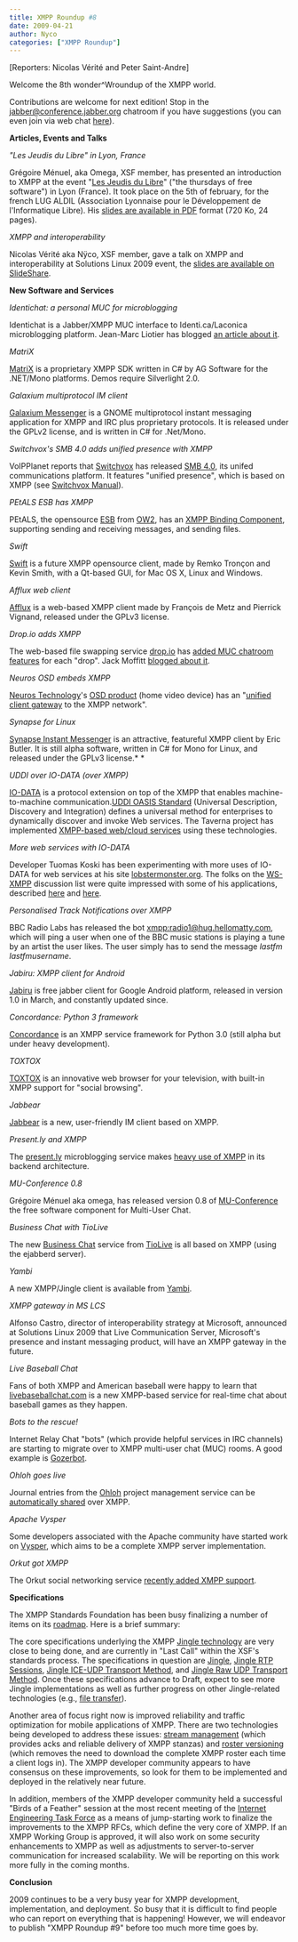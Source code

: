 ```yaml
---
title: XMPP Roundup #8
date: 2009-04-21
author: Nyco
categories: ["XMPP Roundup"]
---
```


[Reporters: Nicolas Vérité and Peter Saint-Andre]

Welcome the 8th wonder\^Wroundup of the XMPP world.

Contributions are welcome for next edition! Stop in the [jabber@conference.jabber.org](xmpp:jabber@conference.jabber.org?join) chatroom if you have suggestions (you can even join via web chat [here](http://speeqe.com/room/jabber@conference.jabber.org/)).

**Articles, Events and Talks**

*"Les Jeudis du Libre" in Lyon, France*

Grégoire Ménuel, aka Omega, XSF member, has presented an introduction to XMPP at the event "[Les Jeudis du Libre](http://aldil.org/les-activites/les-jeudis)" ("the thursdays of free software") in Lyon (France). It took place on the 5th of february, for the french LUG ALDIL (Association Lyonnaise pour le Développement de l'Informatique Libre). His [slides are available in PDF](http://aldil.org/les-activites/les-jeudis/aldil-2009-02-05.pdf) format (720 Ko, 24 pages).

*XMPP and interoperability*

Nicolas Vérité aka Nÿco, XSF member, gave a talk on XMPP and interoperability at Solutions Linux 2009 event, the [slides are available on SlideShare](http://www.slideshare.net/Nyco/xmpp-et-interoprabilit).

**New Software and Services**

*Identichat: a personal MUC for microblogging*

Identichat is a Jabber/XMPP MUC interface to Identi.ca/Laconica microblogging platform. Jean-Marc Liotier has blogged [an article about it](http://serendipity.ruwenzori.net/index.php/2009/01/24/identichat-is-a-jabberxmpp-interface-to-identicalaconica-and-will-win-irc-refugees).

*MatriX*

[MatriX](%20http://www.ag-software.de/index.php?page=matrix) is a proprietary XMPP SDK written in C\# by AG Software for the .NET/Mono platforms. Demos require Silverlight 2.0.

*Galaxium multiprotocol IM client*

[Galaxium Messenger](http://code.google.com/p/galaxium/) is a GNOME multiprotocol instant messaging application for XMPP and IRC plus proprietary protocols. It is released under the GPLv2 license, and is written in C\# for .Net/Mono.

*Switchvox's SMB 4.0 adds unified presence with XMPP*

VoIPPlanet reports that [Switchvox](http://www.switchvox.com/) has released [SMB 4.0](http://www.voipplanet.com/solutions/article.php/3804431), its unifed communications platform. It features "unified presence", which is based on XMPP (see [Switchvox Manual](http://www.switchvox.com/downloads/Switchvox_User_Manual.pdf)).

*PEtALS ESB has XMPP*

PEtALS, the opensource [ESB](http://en.wikipedia.org/wiki/Enterprise_service_bus) from [OW2](http://www.ow2.org/), has an [XMPP Binding Component](http://petals.ow2.org/doc/xmpp.html), supporting sending and receiving messages, and sending files.

*Swift*

[Swift](http://swift.im/blog/) is a future XMPP opensource client, made by Remko Tronçon and Kevin Smith, with a Qt-based GUI, for Mac OS X, Linux and Windows.

*Afflux web client*

[Afflux](http://afflux-project.org/) is a web-based XMPP client made by François de Metz and Pierrick Vignand, released under the GPLv3 license.

*Drop.io adds XMPP*

The web-based file swapping service [drop.io](http://drop.io/) has [added MUC chatroom features](http://arstechnica.com/web/news/2009/03/dropio-takes-its-collaboration-tools-real-time-adds-chat.ars) for each "drop". Jack Moffitt [blogged about it](http://metajack.im/2009/03/12/awesome-demo-of-real-time-xmpp-powered-app/).

*Neuros OSD embeds XMPP*

[Neuros Technology](http://www.neurostechnology.com/)'s [OSD product](http://www.neurostechnology.com/osd) (home video device) has an "[unified client gateway](http://wiki.neurostechnology.com/index.php/NeurosLink_Projects#XMPPcd) to the XMPP network".

*Synapse for Linux*

[Synapse Instant Messenger](http://synapse.im/) is an attractive, featureful XMPP client by Eric Butler. It is still alpha software, written in C\# for Mono for Linux, and released under the GPLv3 license.*   *

*UDDI over IO-DATA (over XMPP)*

[IO-DATA](https://xmpp.org/extensions/xep-0244.html) is a protocol extension on top of the XMPP that enables machine-to-machine communication.[UDDI OASIS Standard](http://uddi.xml.org/) (Universal Description, Discovery and Integration) defines a universal method for enterprises to dynamically discover and invoke Web services. The Taverna project has implemented [XMPP-based web/cloud services](http://www.oxadox.com/article/womenhealth/2009-02-18/87798.html) using these technologies.

*More web services with IO-DATA*

Developer Tuomas Koski has been experimenting with more uses of IO-DATA for web services at his site [lobstermonster.org](http://www.lobstermonster.org/). The folks on the [WS-XMPP](https://mail.jabber.org/mailman/listinfo/ws-xmpp) discussion list were quite impressed with some of his applications, described [here](http://www.lobstermonster.org/post/io-data-example-based-on-xep-0244) and [here](http://www.lobstermonster.org/post/how-most-stuff-on-lobstermonster.org-done).

*Personalised Track Notifications over XMPP*

BBC Radio Labs has released the bot [xmpp:radio1@hug.hellomatty.com](xmpp:radio1@hug.hellomatty.com), which will ping a user when one of the BBC music stations is playing a tune by an artist the user likes. The user simply has to send the message *lastfm lastfmusername*.

*Jabiru: XMPP client for Android*

[Jabiru](%20http://jabiru.mzet.net/) is free jabber client for Google Android platform, released in version 1.0 in March, and constantly updated since.

*Concordance: Python 3 framework*

[Concordance](http://concordance-xmpp.org/) is an XMPP service framework for Python 3.0 (still alpha but under heavy development).

*TOXTOX*

[TOXTOX](http://toxtox.tv/) is an innovative web browser for your television, with built-in XMPP support for "social browsing".

*Jabbear*

[Jabbear](http://www.jabbear.com/en/) is a new, user-friendly IM client based on XMPP.

*Present.ly and XMPP*

The [present.ly](http://present.ly) microblogging service makes [heavy use of XMPP](http://skyfallsin.com/2009/03/25/presently-and-xmpp/) in its backend architecture.

*MU-Conference 0.8*

Grégoire Ménuel aka omega, has released version 0.8 of [MU-Conference](https://gna.org/projects/mu-conference/) the free software component for Multi-User Chat.

*Business Chat with TioLive*

The new [Business Chat](https://www.tiolive.com/feature/tiolive-chat) service from [TioLive](http://www.tiolive.com/) is all based on XMPP (using the ejabberd server).

*Yambi*

A new XMPP/Jingle client is available from [Yambi](http://www.yambi.com/).

*XMPP gateway in MS LCS*

Alfonso Castro, director of interoperability strategy at Microsoft, announced at Solutions Linux 2009 that Live Communication Server, Microsoft's presence and instant messaging product, will have an XMPP gateway in the future.

*Live Baseball Chat*

Fans of both XMPP and American baseball were happy to learn that [livebaseballchat.com](http://www.livebaseballchat.com/) is a new XMPP-based service for real-time chat about baseball games as they happen.

*Bots to the rescue!*

Internet Relay Chat "bots" (which provide helpful services in IRC channels) are starting to migrate over to XMPP multi-user chat (MUC) rooms. A good example is [Gozerbot](http://gozerbot.org/).

*Ohloh goes live*

Journal entries from the [Ohloh](http://www.ohloh.net/) project management service can be [automatically shared](https://www.ohloh.net/help/journal_faq#what_is_jabber_integration) over XMPP.

*Apache Vysper*

Some developers associated with the Apache community have started work on [Vysper](http://cwiki.apache.org/labs/vysper.html), which aims to be a complete XMPP server implementation.

*Orkut got XMPP*

The Orkut social networking service [recently added XMPP support](http://googletalk.blogspot.com/2009/04/all-orkut-users-can-chat.html).

**Specifications**

The XMPP Standards Foundation has been busy finalizing a number of items on its [roadmap](https://xmpp.org/xsf/roadmap.shtml). Here is a brief summary:

The core specifications underlying the XMPP [Jingle technology](https://xmpp.org/tech/jingle.shtml) are very close to being done, and are currently in "Last Call" within the XSF's standards process. The specifications in question are [Jingle](https://xmpp.org/extensions/xep-0166.html), [Jingle RTP Sessions](https://xmpp.org/extensions/xep-0167.html), [Jingle ICE-UDP Transport Method](https://xmpp.org/extensions/xep-0176.html), and [Jingle Raw UDP Transport Method](https://xmpp.org/extensions/xep-0177.html). Once these specifications advance to Draft, expect to see more Jingle implementations as well as further progress on other Jingle-related technologies (e.g., [file transfer](https://xmpp.org/extensions/xep-0234.html)).

Another area of focus right now is improved reliability and traffic optimization for mobile applications of XMPP. There are two technologies being developed to address these issues: [stream management](https://xmpp.org/extensions/xep-0198.html) (which provides acks and reliable delivery of XMPP stanzas) and [roster versioning](https://xmpp.org/extensions/xep-0237.html) (which removes the need to download the complete XMPP roster each time a client logs in). The XMPP developer community appears to have consensus on these improvements, so look for them to be implemented and deployed in the relatively near future.

In addition, members of the XMPP developer community held a successful "Birds of a Feather" session at the most recent meeting of the [Internet Engineering Task Force](http://www.ietf.org/) as a means of jump-starting work to finalize the improvements to the XMPP RFCs, which define the very core of XMPP. If an XMPP Working Group is approved, it will also work on some security enhancements to XMPP as well as adjustments to server-to-server communication for increased scalability. We will be reporting on this work more fully in the coming months.

**Conclusion**

2009 continues to be a very busy year for XMPP development, implementation, and deployment. So busy that it is difficult to find people who can report on everything that is happening! However, we will endeavor to publish "XMPP Roundup \#9" before too much more time goes by.
